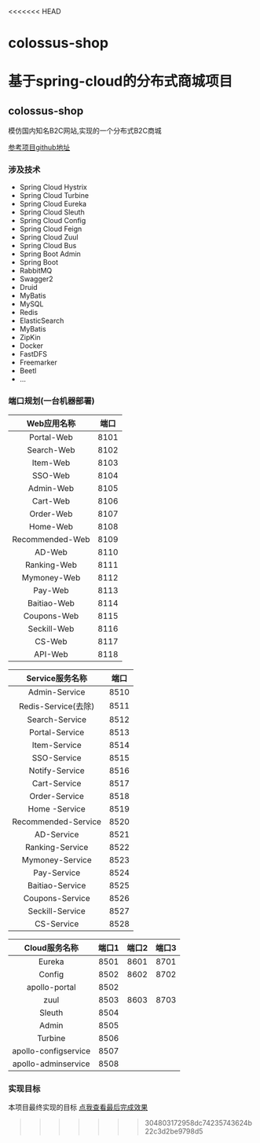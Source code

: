 <<<<<<< HEAD
# colossus-shop
基于spring-cloud的分布式商城项目
=======


## colossus-shop

模仿国内知名B2C网站,实现的一个分布式B2C商城

[参考项目github地址](https://github.com/xubinux/xbin-store-cloud)

### 涉及技术
* Spring Cloud Hystrix
* Spring Cloud Turbine
* Spring Cloud Eureka
* Spring Cloud Sleuth
* Spring Cloud Config
* Spring Cloud Feign
* Spring Cloud Zuul
* Spring Cloud Bus
* Spring Boot Admin
* Spring Boot
* RabbitMQ
* Swagger2
* Druid
* MyBatis
* MySQL
* Redis
* ElasticSearch
* MyBatis
* ZipKin
* Docker
* FastDFS
* Freemarker
* Beetl
* ...

### 端口规划(一台机器部署)

|Web应用名称|端口|
|:-:|:-:|
| Portal-Web  		|8101 |
| Search-Web 		|8102 |
| Item-Web    		|8103 |
| SSO-Web     		|8104 |
| Admin-Web   		|8105 |
| Cart-Web    		|8106 |
| Order-Web   		|8107 |
| Home-Web     		|8108 |
| Recommended-Web	|8109 |
| AD-Web    			|8110 |
| Ranking-Web     	|8111 |
| Mymoney-Web     	|8112 |
| Pay-Web     		|8113 |
| Baitiao-Web     	|8114 |
| Coupons-Web     	|8115 |
| Seckill-Web     	|8116 |
| CS-Web     		|8117 |
| API-Web    		|8118 |


| Service服务名称|端口|
|:-:|:-:|
| Admin-Service      	|8510 |
| Redis-Service(去除) 	|8511 |
| Search-Service     	|8512 |
| Portal-Service     	|8513 |
| Item-Service       	|8514 |
| SSO-Service        	|8515 |
| Notify-Service     	|8516 |
| Cart-Service       	|8517 |
| Order-Service      	|8518 |
| Home	-Service			|8519 |
| Recommended-Service	|8520 |
| AD-Service    		|8521 |
| Ranking-Service 	   |8522 |
| Mymoney-Service		|8523 |
| Pay-Service     		|8524 |
| Baitiao-Service		|8525 |
| Coupons-Service  	|8526 |
| Seckill-Service		|8527 |
| CS-Service     		|8528 |


|Cloud服务名称|端口1|端口2|端口3|
|:-:|:-:|:-:|:-:|
| Eureka      	 			|8501 |8601 |8701 |
| Config     				|8502 |8602 |8702 |
| apollo-portal				|8502 |
| zuul     	 	 			|8503 |8603 |8703 |
| Sleuth     	 			|8504 |
| Admin	     	 			|8505 |
| Turbine     	 			|8506 |
| apollo-configservice  	|8507 |
| apollo-adminservice   	|8508 |


### 实现目标

本项目最终实现的目标 [点我查看最后完成效果](https://www.jd.com)







>>>>>>> 304803172958dc74235743624b22c3d2be9798d5
